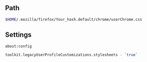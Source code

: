 ## Path
```sh
$HOME/.mozilla/firefox/Your_hash.default/chrome/userChrome.css
```
## Settings
```sh
about:config
```
```sh
toolkit.legacyUserProfileCustomizations.stylesheets - `true`
```
